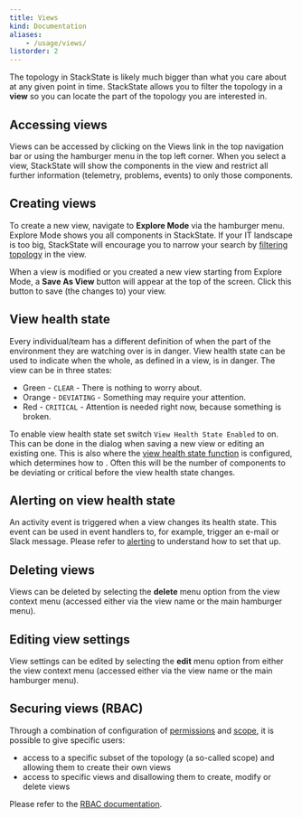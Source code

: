 ```yaml
---
title: Views
kind: Documentation
aliases:
    - /usage/views/
listorder: 2
---
```


The topology in StackState is likely much bigger than what you care about at any given point in time. StackState allows you to filter the topology in a **view** so you can locate the part of the topology you are interested in.

## Accessing views

Views can be accessed by clicking on the Views link in the top navigation bar or using the hamburger menu in the top left corner. When you select a view, StackState will show the components in the view and restrict all further information (telemetry, problems, events) to only those components.

## Creating views

To create a new view, navigate to **Explore Mode** via the hamburger menu. Explore Mode shows you all components in StackState. If your IT landscape is too big, StackState will encourage you to narrow your search by [filtering topology](/use/browsing_topology) in the view.

When a view is modified or you created a new view starting from Explore Mode, a **Save As View** button will appear at the top of the screen. Click this button to save (the changes to) your view.

## View health state

Every individual/team has a different definition of when the part of the environment they are watching over is in danger. View health state can be used to indicate when the whole, as defined in a view, is in danger. The view can be in three states:

* Green - `CLEAR` - There is nothing to worry about.
* Orange - `DEVIATING` - Something may require your attention.
* Red - `CRITICAL` - Attention is needed right now, because something is broken.

To enable view health state set switch `View Health State Enabled` to on. This can be done in the dialog when saving a new view or editing an existing one. This is also where the [view health state function](/configure/view_state_configuration) is configured, which determines how to . Often this will be the number of components to be deviating or critical before the view health state changes.

## Alerting on view health state

An activity event is triggered when a view changes its health state. This event can be used in event handlers to, for example, trigger an e-mail or Slack message. Please refer to [alerting](/use/alerting) to understand how to set that up.

## Deleting views

Views can be deleted by selecting the **delete** menu option from the view context menu (accessed either via the view name or the main hamburger menu).

## Editing view settings

View settings can be edited by selecting the **edit** menu option from either the view context menu (accessed either via the view name or the main hamburger menu).

## Securing views (RBAC)

Through a combination of configuration of [permissions](/configure/permissions/) and [scope](/configure/scopes_in_rbac/), it is possible to give specific users:

 * access to a specific subset of the topology (a so-called scope) and allowing them to create their own views
 * access to specific views and disallowing them to create, modify or delete views

Please refer to the [RBAC documentation](/concepts/role_based_access_control/).

